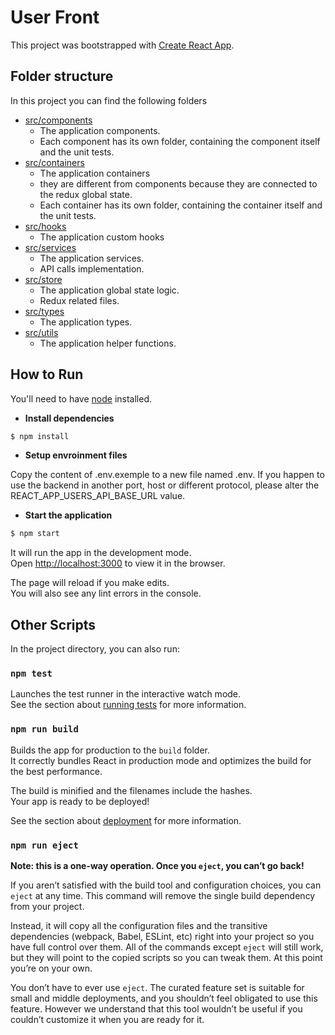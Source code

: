 # User Front

This project was bootstrapped with [Create React App](https://github.com/facebook/create-react-app).

## Folder structure

In this project you can find the following folders

- [src/components](src/components/)
    - The application components.
    - Each component has its own folder, containing the component itself and the unit tests.
- [src/containers](src/containers/)
    - The application containers
    - they are different from components because they are connected to the redux global state.
    - Each container has its own folder, containing the container itself and the unit tests.
- [src/hooks](src/hooks)
    - The application custom hooks
- [src/services](src/services)
    - The application services.
    - API calls implementation.
- [src/store](src/store)
    - The application global state logic.
    - Redux related files.
- [src/types](src/types)
    - The application types.
- [src/utils](src/utils)
    - The application helper functions.

## How to Run

You'll need to have [node](https://nodejs.org/en/download) installed.

* **Install dependencies**

```bash
$ npm install
```

* **Setup envroinment files**

Copy the content of .env.exemple to a new file named .env.
If you happen to use the backend in another port, host or different protocol, please alter the REACT_APP_USERS_API_BASE_URL value.

* **Start the application**

```bash
$ npm start
```

It will run the app in the development mode.\
Open [http://localhost:3000](http://localhost:3000) to view it in the browser.

The page will reload if you make edits.\
You will also see any lint errors in the console.

## Other Scripts

In the project directory, you can also run:

### `npm test`

Launches the test runner in the interactive watch mode.\
See the section about [running tests](https://facebook.github.io/create-react-app/docs/running-tests) for more information.

### `npm run build`

Builds the app for production to the `build` folder.\
It correctly bundles React in production mode and optimizes the build for the best performance.

The build is minified and the filenames include the hashes.\
Your app is ready to be deployed!

See the section about [deployment](https://facebook.github.io/create-react-app/docs/deployment) for more information.

### `npm run eject`

**Note: this is a one-way operation. Once you `eject`, you can’t go back!**

If you aren’t satisfied with the build tool and configuration choices, you can `eject` at any time. This command will remove the single build dependency from your project.

Instead, it will copy all the configuration files and the transitive dependencies (webpack, Babel, ESLint, etc) right into your project so you have full control over them. All of the commands except `eject` will still work, but they will point to the copied scripts so you can tweak them. At this point you’re on your own.

You don’t have to ever use `eject`. The curated feature set is suitable for small and middle deployments, and you shouldn’t feel obligated to use this feature. However we understand that this tool wouldn’t be useful if you couldn’t customize it when you are ready for it.

